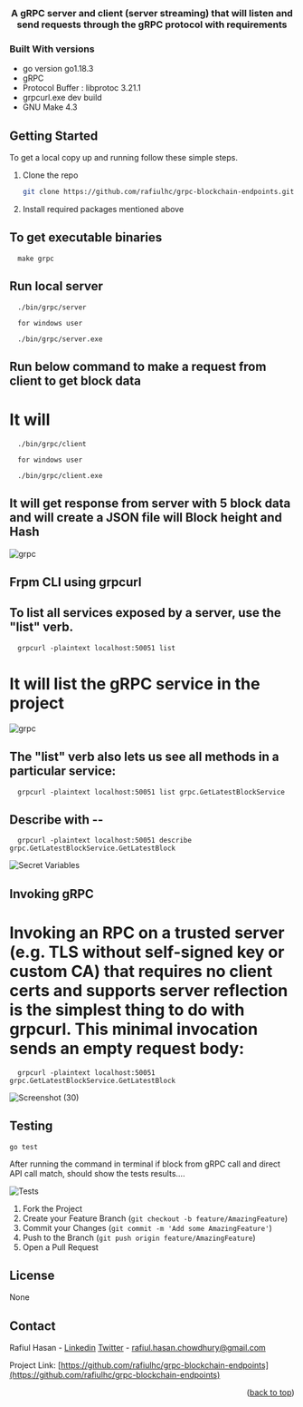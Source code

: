<div id="top"></div>

<!-- PROJECT SHIELDS -->
<!--
*** I'm using markdown "reference style" links for readability.
*** Reference links are enclosed in brackets [ ] instead of parentheses ( ).
*** https://www.markdownguide.org/basic-syntax/#reference-style-links
-->




<!-- PROJECT LOGO -->
<br />
<div align="center">


  <h3 align="center">A gRPC server and client (server streaming) that will listen and
send requests through the gRPC protocol with  requirements</h3>


</div>




### Built With versions

* go version go1.18.3
* gRPC
* Protocol Buffer : libprotoc 3.21.1
* grpcurl.exe dev build
* GNU Make 4.3








<!-- GETTING STARTED -->
## Getting Started

To get a local copy up and running follow these simple steps.




1. Clone the repo
   ```sh
   git clone https://github.com/rafiulhc/grpc-blockchain-endpoints.git
   ```
2. Install required packages mentioned above




## To get executable binaries

```
  make grpc
  ```
## Run local server
```
  ./bin/grpc/server

  for windows user

  ./bin/grpc/server.exe
  ```

## Run below command to make a request from client to get block data
# It will
```
  ./bin/grpc/client

  for windows user

  ./bin/grpc/client.exe
  ```

## It will get response from server with 5 block data and will create a JSON file will Block height and Hash
![grpc](https://user-images.githubusercontent.com/68476971/191175281-2816f882-a3a4-46f7-ab70-0bb55266873f.png)

## Frpm CLI using grpcurl

## To list all services exposed by a server, use the "list" verb.

```
  grpcurl -plaintext localhost:50051 list
  ```
# It will list the gRPC service in the project

![grpc](https://user-images.githubusercontent.com/68476971/191175281-2816f882-a3a4-46f7-ab70-0bb55266873f.png)

## The "list" verb also lets us see all methods in a particular service:

```
  grpcurl -plaintext localhost:50051 list grpc.GetLatestBlockService
  ```
## Describe with --
```
  grpcurl -plaintext localhost:50051 describe grpc.GetLatestBlockService.GetLatestBlock
  ```
![Secret Variables](https://user-images.githubusercontent.com/68476971/169951589-da24b489-0cb6-44f8-a1fb-f9f02afca154.png)

## Invoking gRPC

# Invoking an RPC on a trusted server (e.g. TLS without self-signed key or custom CA) that requires no client certs and supports server reflection is the simplest thing to do with grpcurl. This minimal invocation sends an empty request body:
```
  grpcurl -plaintext localhost:50051 grpc.GetLatestBlockService.GetLatestBlock
  ```
![Screenshot (30)](https://user-images.githubusercontent.com/68476971/191177329-a52f60bf-54af-40c4-9e1a-c933b6666eb9.png)

<!--Testing-->
## Testing

  ```
  go test
  ```


After running the command in terminal if block from gRPC call and direct API call match, should show the tests results....


![Tests](https://user-images.githubusercontent.com/68476971/191172357-e5e74903-196b-4c7d-9652-fe52ef8c8a92.png)






1. Fork the Project
2. Create your Feature Branch (`git checkout -b feature/AmazingFeature`)
3. Commit your Changes (`git commit -m 'Add some AmazingFeature'`)
4. Push to the Branch (`git push origin feature/AmazingFeature`)
5. Open a Pull Request





<!-- LICENSE -->
## License

None





<!-- CONTACT -->
## Contact

Rafiul Hasan - [Linkedin](https://www.linkedin.com/in/hrafiul/)
               [Twitter](https://twitter.com/r_hasan_c)
               - rafiul.hasan.chowdhury@gmail.com

Project Link: [https://github.com/rafiulhc/grpc-blockchain-endpoints](https://github.com/rafiulhc/grpc-blockchain-endpoints)

<p align="right">(<a href="#top">back to top</a>)</p>

